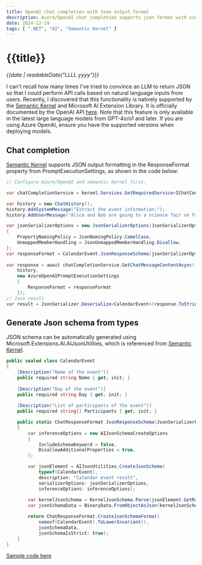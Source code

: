 ```yaml
---
title: OpenAI chat completion with Json output format
description: Auzre/OpenAI chat completion supports json format with schema.
date: 2024-12-19
tags: [ ".NET", "AI", "Semantic Kernel" ]
---
```


# {{title}}

*{{date | readableDate("LLLL yyyy")}}*

I can't recall how many times I've tried to convince an LLM to return JSON so that I could perform API calls based on natural language inputs from users. Recently, I discovered that this functionality is natively supported by the  [Semantic Kernel](https://github.com/microsoft/semantic-kernel) and Microsoft AI Extension Library. It is officially documented by the OpenAI API [here](https://platform.openai.com/docs/guides/structured-outputs). Note that this feature is only available in the latest large language models from GPT-4o/o1 and later. If you are using Azure OpenAI, ensure you have the supported versions when deploying models.

## Chat completion
[Semantic Kernel](https://github.com/microsoft/semantic-kernel) supports JSON output formatting in the ResponseFormat property from PromptExecutionSettings, as shown in the code below:

```csharp
// Configure Azure/OpenAI and semantic kernel first.

var chatCompletionService = kernel.Services.GetRequiredService<IChatCompletionService>();

var history = new ChatHistory();
history.AddSystemMessage("Extract the event information.");
history.AddUserMessage("Alice and Bob are going to a science fair on Friday.");

var jsonSerializerOptions = new JsonSerializerOptions(JsonSerializerOptions.Default)
{
    PropertyNamingPolicy = JsonNamingPolicy.CamelCase,
    UnmappedMemberHandling = JsonUnmappedMemberHandling.Disallow,
};
var responseFormat = CalendarEvent.JsonResponseSchema(jsonSerializerOptions);
        
var response = await chatCompletionService.GetChatMessageContentAsync(
    history, 
    new AzureOpenAIPromptExecutionSettings
    {
        ResponseFormat = responseFormat 
    });
// Json result    
var result = JsonSerializer.Deserialize<CalendarEvent>(response.ToString(), jsonSerializerOptions);

```

## Generate Json schema from types
JSON schema can be automatically generated using Microsoft.Extensions.AI.AIJsonUtilities, which is referenced from [Semantic Kernel](https://github.com/microsoft/semantic-kernel).

```csharp
public sealed class CalendarEvent
{
    [Description("Name of the event")]
    public required string Name { get; init; }
    
    [Description("Day of the event")]
    public required string Day { get; init; }
    
    [Description("List of participants of the event")]
    public required string[] Participants { get; init; }

    public static ChatResponseFormat JsonResponseSchema(JsonSerializerOptions? jsonSerializerOptions = default)
    {
        var inferenceOptions = new AIJsonSchemaCreateOptions
        {
            IncludeSchemaKeyword = false,
            DisallowAdditionalProperties = true,
        };

        var jsonElement = AIJsonUtilities.CreateJsonSchema(
            typeof(CalendarEvent),
            description: "Calendar event result",
            serializerOptions: jsonSerializerOptions,
            inferenceOptions: inferenceOptions);
        
        var kernelJsonSchema = KernelJsonSchema.Parse(jsonElement.GetRawText());
        var jsonSchemaData = BinaryData.FromObjectAsJson(kernelJsonSchema, jsonSerializerOptions);

        return ChatResponseFormat.CreateJsonSchemaFormat(
            nameof(CalendarEvent).ToLowerInvariant(),
            jsonSchemaData,
            jsonSchemaIsStrict: true);
    }
}
```

[Sample code here](https://github.com/StormHub/stormhub/tree/main/resources/2024-12-19/ConsoleApp)

